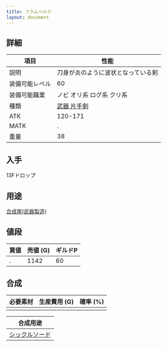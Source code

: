 ```yaml
---
title: フラムベルク
layout: document
---
```

## 詳細


|項目|性能|
|---|---|
|説明|刀身が炎のように波状となっている剣|
|装備可能レベル|60|
|装備可能職業|ノビ オリ系 ログ系 クリ系|
|種類|[武器 片手剣](武器(片手剣))|
|ATK|120-171|
|MATK|.|
|重量|38|

## 入手

13Fドロップ

## 用途

[合成屋(武器製造)](合成屋(武器製造))

## 値段


|買値|売値 (G)|ギルドP|
|---|---|---|
|.|1142|60|
	

## 合成


|必要素材|生産費用 (G)|確率 (%)|
|---|---|---|
||||


|合成用途|
|---|
|[シックルソード](シックルソード)|
